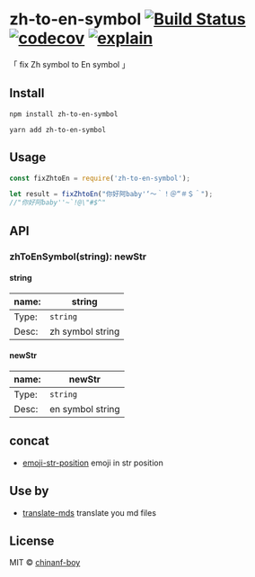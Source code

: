 # zh-to-en-symbol [![Build Status](https://travis-ci.org/chinanf-boy/zh-to-en-symbol.svg?branch=master)](https://travis-ci.org/chinanf-boy/zh-to-en-symbol) [![codecov](https://codecov.io/gh/chinanf-boy/zh-to-en-symbol/badge.svg?branch=master)](https://codecov.io/gh/chinanf-boy/zh-to-en-symbol?branch=master) [![explain](http://llever.com/explain.svg)](https://github.com/chinanf-boy/zh-to-en-symbol-explain)

「 fix Zh symbol to En symbol 」

## Install

```
npm install zh-to-en-symbol
```

```
yarn add zh-to-en-symbol
```

## Usage

```js
const fixZhtoEn = require('zh-to-en-symbol');

let result = fixZhtoEn("你好阿baby'‘～｀！＠“＃＄＾");
//"你好阿baby''~`!@\"#$^"
```

## API

### zhToEnSymbol(string): newStr

#### string

| name: | string           |
| ----- | ---------------- |
| Type: | `string`         |
| Desc: | zh symbol string |

#### newStr

| name: | newStr           |
| ----- | ---------------- |
| Type: | `string`         |
| Desc: | en symbol string |

<!-- #### options

##### foo

| name:    | foo          |
| -------- | ------------ |
| Type:    | `boolean`    |
| Default: | `false`      |
| Desc:    | Lorem ipsum. | -->

## concat

- [emoji-str-position](https://github.com/chinanf-boy/emoji-str-position#data) emoji in str position

## Use by

- [translate-mds](https://github.com/chinanf-boy/translate-mds) translate you md files

## License

MIT © [chinanf-boy](http://llever.com)
